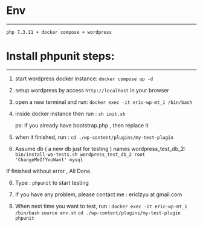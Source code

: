 # Env
---

    php 7.3.11 + docker compose + wordpress

# Install phpunit steps:
---
1. start wordpress docker instance:  `docker compose up -d`

2. setup wordpress by access ` http://localhost ` in your browser

3. open a new terminal and run:  `docker exec -it eric-wp-mt_1 /bin/bash`

4. inside docker instance then run : `sh init.sh`
    
    ps: if you already have bootstrap.php , then replace it
    
5. when it finished, run :  ` cd ./wp-content/plugins/my-test-plugin `
    
6. Assume db ( a new db just for testing ) names wordpress_test_db_2:
    `bin/install-wp-tests.sh wordpress_test_db_2 root 'ChangeMeIfYouWant' mysql`

If finished without error , All Done.

6. Type : `phpunit` to start testing


7. If you have any problem, please contact me : ericlzyu at gmail.com

8. When next time you want to test, run : 
`docker exec -it eric-wp-mt_1 /bin/bash`
`source env.sh`
`cd ./wp-content/plugins/my-test-plugin`
`phpunit`

